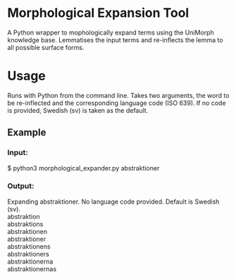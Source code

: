 # Morphological Expansion Tool

A Python wrapper to mophologically expand terms using the UniMorph knowledge base. Lemmatises the input terms and re-inflects the lemma to all possible surface forms.

# Usage

Runs with Python from the command line. Takes two arguments, the word to be re-inflected and the corresponding language code (ISO 639). If no code is provided, Swedish (sv) is taken as the default.

## Example

### Input:

$ python3 morphological_expander.py abstraktioner

### Output:

Expanding abstraktioner. No language code provided. Default is Swedish (sv).<br/>
abstraktion<br/>
abstraktions<br/>
abstraktionen<br/>
abstraktioner<br/>
abstraktionens<br/>
abstraktioners<br/>
abstraktionerna<br/>
abstraktionernas<br/>
